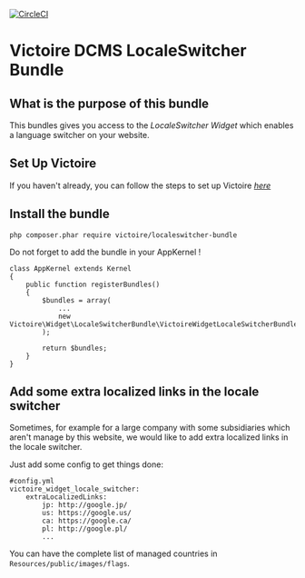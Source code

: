 [![CircleCI](https://circleci.com/gh/Victoire/WidgetLocaleswitcherBundle.svg?style=shield)](https://circleci.com/gh/Victoire/WidgetLocaleswitcherBundle)

Victoire DCMS LocaleSwitcher Bundle
============

## What is the purpose of this bundle

This bundles gives you access to the *LocaleSwitcher Widget* which enables a language switcher on your website.

## Set Up Victoire

If you haven't already, you can follow the steps to set up Victoire *[here](https://github.com/Victoire/victoire/blob/master/setup.md)*

## Install the bundle

    php composer.phar require victoire/localeswitcher-bundle

Do not forget to add the bundle in your AppKernel !

    class AppKernel extends Kernel
    {
        public function registerBundles()
        {
            $bundles = array(
                ...
                new Victoire\Widget\LocaleSwitcherBundle\VictoireWidgetLocaleSwitcherBundle(),
            );

            return $bundles;
        }
    }

## Add some extra localized links in the locale switcher

Sometimes, for example for a large company with some subsidiaries which aren't manage by this website, we would like to add extra localized links in the locale switcher.

Just add some config to get things done:
```
#config.yml
victoire_widget_locale_switcher:
    extraLocalizedLinks:
        jp: http://google.jp/
        us: https://google.us/
        ca: https://google.ca/
        pl: http://google.pl/
        ...
```

You can have the complete list of managed countries in `Resources/public/images/flags`.
